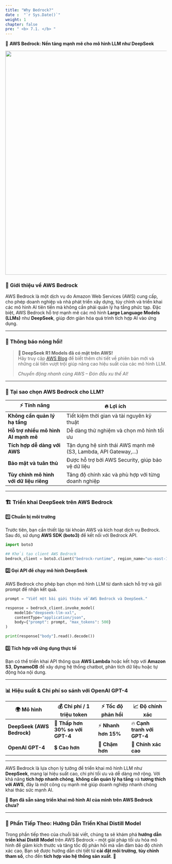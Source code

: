 ```yaml
---
title: "Why Bedrock?"
date :  "`r Sys.Date()`" 
weight: 1
chapter: false
pre: " <b> 7.1. </b> "
---
```




🌟 **AWS Bedrock: Nền tảng mạnh mẽ cho mô hình LLM như DeepSeek**

<img src="https://i.ytimg.com/vi/_vdK5PgcNvc/maxresdefault.jpg" width="700"/>


### 🚀 Giới thiệu về AWS Bedrock

AWS Bedrock là một dịch vụ do Amazon Web Services (AWS) cung cấp, cho phép doanh nghiệp và nhà phát triển xây dựng, tùy chỉnh và triển khai các mô hình AI tiên tiến mà không cần phải quản lý hạ tầng phức tạp. Đặc biệt, AWS Bedrock hỗ trợ mạnh mẽ các mô hình **Large Language Models (LLMs)** như **DeepSeek**, giúp đơn giản hóa quá trình tích hợp AI vào ứng dụng.

---

### 🔔 **Thông báo nóng hổi!**

> **📢 DeepSeek R1 Models đã có mặt trên AWS!**  
> Hãy truy cập [AWS Blog](https://aws.amazon.com/blogs/aws/deepseek-r1-models-now-available-on-aws/) để biết thêm chi tiết về phiên bản mới và những cải tiến vượt trội giúp nâng cao hiệu suất của các mô hình LLM.  
> 
> *Chuyển động nhanh cùng AWS – Đón đầu xu thế AI!*

---

### 🎯 **Tại sao chọn AWS Bedrock cho LLM?**

| ⚡ **Tính năng**                   | 🔥 **Lợi ích**                                                    |
|-------------------------------------|-------------------------------------------------------------------|
| **Không cần quản lý hạ tầng**        | Tiết kiệm thời gian và tài nguyên kỹ thuật                         |
| **Hỗ trợ nhiều mô hình AI mạnh mẽ**  | Dễ dàng thử nghiệm và chọn mô hình tối ưu                           |
| **Tích hợp dễ dàng với AWS**         | Tận dụng hệ sinh thái AWS mạnh mẽ (S3, Lambda, API Gateway,...)       |
| **Bảo mật và tuân thủ**              | Được hỗ trợ bởi AWS Security, giúp bảo vệ dữ liệu                     |
| **Tùy chỉnh mô hình với dữ liệu riêng** | Tăng độ chính xác và phù hợp với từng doanh nghiệp                     |

---

### 🏗️ **Triển khai DeepSeek trên AWS Bedrock**

#### 1️⃣ **Chuẩn bị môi trường**

Trước tiên, bạn cần thiết lập tài khoản AWS và kích hoạt dịch vụ Bedrock. Sau đó, sử dụng **AWS SDK (boto3)** để kết nối với Bedrock API.

```python
import boto3

## Khởi tạo client AWS Bedrock
bedrock_client = boto3.client("bedrock-runtime", region_name="us-east-1")
```

#### 2️⃣ **Gọi API để chạy mô hình DeepSeek**

AWS Bedrock cho phép bạn chọn mô hình LLM từ danh sách hỗ trợ và gửi prompt để nhận kết quả.

```python
prompt = "Viết một bài giới thiệu về AWS Bedrock và DeepSeek."

response = bedrock_client.invoke_model(
    modelId="deepseek-llm-xxl",
    contentType="application/json",
    body={"prompt": prompt, "max_tokens": 500}
)

print(response["body"].read().decode())
```

#### 3️⃣ **Tích hợp với ứng dụng thực tế**

Bạn có thể triển khai API thông qua **AWS Lambda** hoặc kết hợp với **Amazon S3**, **DynamoDB** để xây dựng hệ thống chatbot, phân tích dữ liệu hoặc tự động hóa nội dung.

---

### 📊 **Hiệu suất & Chi phí so sánh với OpenAI GPT-4**

| 🌍 **Mô hình**                 | 💰 **Chi phí / 1 triệu token**            | ⚡ **Tốc độ phản hồi**  | 📈 **Độ chính xác**          |
|--------------------------------|-------------------------------------------|------------------------|-----------------------------|
| **DeepSeek (AWS Bedrock)**     | 🔽 **Thấp hơn 30% so với GPT-4**             | ⚡ **Nhanh hơn 15%**      | 🔥 **Cạnh tranh với GPT-4**   |
| **OpenAI GPT-4**               | 💲 **Cao hơn**                             | 🐢 **Chậm hơn**          | 🎯 **Chính xác cao**         |


---

AWS Bedrock là lựa chọn lý tưởng để triển khai mô hình LLM như **DeepSeek**, mang lại hiệu suất cao, chi phí tối ưu và dễ dàng mở rộng. Với khả năng **tích hợp nhanh chóng**, **không cần quản lý hạ tầng** và **tương thích với AWS**, đây là một công cụ mạnh mẽ giúp doanh nghiệp nhanh chóng khai thác sức mạnh AI.

🚀 **Bạn đã sẵn sàng triển khai mô hình AI của mình trên AWS Bedrock chưa?**

---

### 🌟 **Phần Tiếp Theo: Hướng Dẫn Triển Khai Distill Model**

Trong phần tiếp theo của chuỗi bài viết, chúng ta sẽ khám phá **hướng dẫn triển khai Distill Model** trên AWS Bedrock – một giải pháp tối ưu hóa mô hình để giảm kích thước và tăng tốc độ phản hồi mà vẫn đảm bảo độ chính xác cao. Bạn sẽ được hướng dẫn chi tiết từ **cài đặt môi trường**, **tùy chỉnh tham số**, cho đến **tích hợp vào hệ thống sản xuất**.
🎉